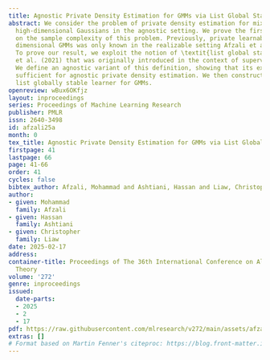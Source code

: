 ```yaml
---
title: Agnostic Private Density Estimation for GMMs via List Global Stability
abstract: We consider the problem of private density estimation for mixtures of unbounded
  high-dimensional Gaussians in the agnostic setting. We prove the first upper bound
  on the sample complexity of this problem. Previously, private learnability of high
  dimensional GMMs was only known in the realizable setting Afzali et al. (2024).
  To prove our result, we exploit the notion of \textit{list global stability} Ghazi
  et al. (2021) that was originally introduced in the context of supervised learning.
  We define an agnostic variant of this definition, showing that its existence is
  sufficient for agnostic private density estimation. We then construct an agnostic
  list globally stable learner for GMMs.
openreview: wBux6OKfjz
layout: inproceedings
series: Proceedings of Machine Learning Research
publisher: PMLR
issn: 2640-3498
id: afzali25a
month: 0
tex_title: Agnostic Private Density Estimation for GMMs via List Global Stability
firstpage: 41
lastpage: 66
page: 41-66
order: 41
cycles: false
bibtex_author: Afzali, Mohammad and Ashtiani, Hassan and Liaw, Christopher
author:
- given: Mohammad
  family: Afzali
- given: Hassan
  family: Ashtiani
- given: Christopher
  family: Liaw
date: 2025-02-17
address:
container-title: Proceedings of The 36th International Conference on Algorithmic Learning
  Theory
volume: '272'
genre: inproceedings
issued:
  date-parts:
  - 2025
  - 2
  - 17
pdf: https://raw.githubusercontent.com/mlresearch/v272/main/assets/afzali25a/afzali25a.pdf
extras: []
# Format based on Martin Fenner's citeproc: https://blog.front-matter.io/posts/citeproc-yaml-for-bibliographies/
---
```

